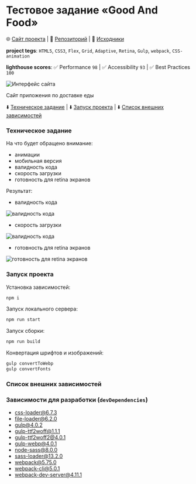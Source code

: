 # Тестовое задание «Gооd Аnd Fооd»

🌐 [Сайт проекта](https://qostua.github.io/good-and-food/public/index.html) | 📄 [Репозиторий](https://github.com/qostua/good-and-food) | 🦴 [Исходники](https://github.com/qostua/good-and-food/tree/main/src)

**project tegs**: `HTML5`, `CSS3`, `Flex`, `Grid`, `Adaptive`, `Retina`, `Gulp`, `webpack`, `CSS-animation`

**lighthouse scores**: ✅ Performance `98` | ✅ Accessibility `93` | ✅ Best Practices `100`

![Интерфейс сайта](https://user-images.githubusercontent.com/79047487/217961485-3cc6212e-fa3e-481b-a1b8-ea71f02747b1.png)

Сайт приложения по доставке еды

⬇️ [Техническое задание](#tech-desk) | ⬇️ [Запуск проекта](#start) | ⬇️ [Список внешних зависимостей](#dependencies)

### <a name="tech-desk">Техническое задание</a>


На что будет обращено внимание:
- анимации
- мобильная версия
- валидность кода
- скорость загрузки
- готовность для retina экранов

Результат:
- валидность кода

![валидность кода](https://user-images.githubusercontent.com/79047487/218053505-4dae73d4-2393-4b05-b0f2-03c04e8a3940.png)

- скорость загрузки

![валидность кода](https://user-images.githubusercontent.com/79047487/218053719-f779fa70-6450-4bdb-8fb4-a5a16bc2f7e7.png)

- готовность для retina экранов

![готовность для retina экранов](https://user-images.githubusercontent.com/79047487/218055414-a645d3b6-f393-4672-a311-97b01fcc3af0.png)



### <a name="start">Запуск проекта</a>

Установка зависимостей:

```bash
npm i
```

Запуск локального сервера:

```bash
npm run start
```

Запуск сборки:

```bash
npm run build
```

Конвертация шрифтов и изображений:

```bash
gulp convertToWebp
gulp convertFonts
```

### <a name="dependencies">Список внешних зависимостей</a>

### Зависимости для разработки (`devDependencies`)

- css-loader@6.7.3
- file-loader@6.2.0
- gulp@4.0.2
- gulp-ttf2woff@1.1.1
- gulp-ttf2woff2@4.0.1
- gulp-webp@4.0.1
- node-sass@8.0.0
- sass-loader@13.2.0
- webpack@5.75.0
- webpack-cli@5.0.1
- webpack-dev-server@4.11.1
